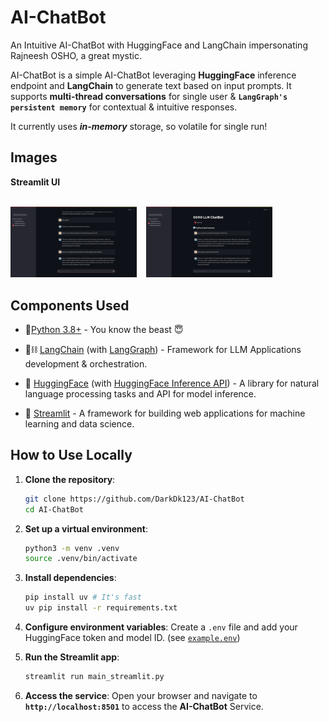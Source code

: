 # AI-ChatBot

An Intuitive AI-ChatBot with HuggingFace and LangChain impersonating Rajneesh OSHO, a great mystic.

AI-ChatBot is a simple AI-ChatBot leveraging **HuggingFace** inference endpoint and **LangChain**
to generate text based on input prompts. It supports **multi-thread conversations** for single user &
**`LangGraph's persistent memory`** for contextual & intuitive responses.

It currently uses ***in-memory*** storage, so volatile for single run!

## Images

**Streamlit UI**

<div>
   <br>
   <img src="imgs/first.png" alt="Chat App Demo 1" width="40%">
   &nbsp;&nbsp;
   <img src="imgs/second.png" alt="Chat App Demo 2" width="40%">
</div>


## Components Used

- 🐍[Python 3.8+](https://www.python.org/downloads/) - You know the beast 😇
  
- 🦜⛓️ [LangChain](https://langchain.ai/) (with [LangGraph](https://langgraph.ai/)) - Framework for LLM Applications development & orchestration.
  
- 🤗 [HuggingFace](https://huggingface.co/) (with [HuggingFace Inference API](https://api-inference.huggingface.co/)) - A library for natural language processing tasks and API for model inference.
  
- 👑 [Streamlit](https://streamlit.io/) - A framework for building web applications for machine learning and data science.


## How to Use Locally

1. **Clone the repository**:
   ```bash
   git clone https://github.com/DarkDk123/AI-ChatBot
   cd AI-ChatBot
   ```

2. **Set up a virtual environment**:
   ```bash
   python3 -m venv .venv
   source .venv/bin/activate
   ```

3. **Install dependencies**:
   ```bash
   pip install uv # It's fast
   uv pip install -r requirements.txt
   ```

4. **Configure environment variables**:
   Create a `.env` file and add your HuggingFace token and model ID. (see [`example.env`](./example.env))
5. **Run the Streamlit app**:
   ```bash
   streamlit run main_streamlit.py
   ```

6. **Access the service**:
   Open your browser and navigate to **`http://localhost:8501`** to access the **AI-ChatBot** Service.
